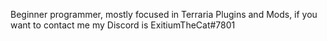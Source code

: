 Beginner programmer, mostly focused in Terraria Plugins and Mods, if you want to contact me my Discord is ExitiumTheCat#7801
